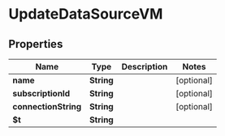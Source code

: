 

# UpdateDataSourceVM


## Properties

| Name | Type | Description | Notes |
|------------ | ------------- | ------------- | -------------|
|**name** | **String** |  |  [optional] |
|**subscriptionId** | **String** |  |  [optional] |
|**connectionString** | **String** |  |  [optional] |
|**$t** | **String** |  |  |



